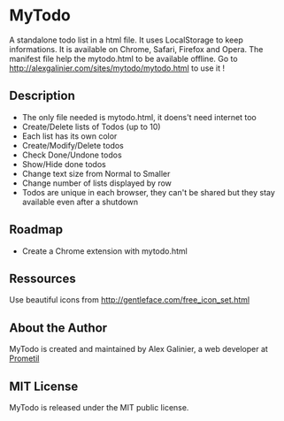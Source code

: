 # MyTodo

A standalone todo list in a html file. It uses LocalStorage to keep informations. It is available on Chrome, Safari, Firefox and Opera.
The manifest file help the mytodo.html to be available offline. Go to http://alexgalinier.com/sites/mytodo/mytodo.html to use it !

## Description

* The only file needed is mytodo.html, it doens't need internet too
* Create/Delete lists of Todos (up to 10)
* Each list has its own color
* Create/Modify/Delete todos
* Check Done/Undone todos
* Show/Hide done todos
* Change text size from Normal to Smaller
* Change number of lists displayed by row
* Todos are unique in each browser, they can't be shared but they stay available even after a shutdown

## Roadmap

* Create a Chrome extension with mytodo.html

## Ressources

Use beautiful icons from http://gentleface.com/free_icon_set.html

## About the Author

MyTodo is created and maintained by Alex Galinier, a web developer at [Prometil](http://www.prometil.com)

## MIT License

MyTodo is released under the MIT public license.